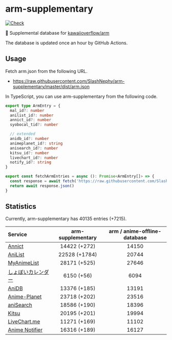 # arm-supplementary

[![Check](https://github.com/SlashNephy/arm-supplementary/actions/workflows/check-node.yml/badge.svg)](https://github.com/SlashNephy/arm-supplementary/actions/workflows/check-node.yml)

💊 Supplemental database for [kawaiioverflow/arm](https://github.com/kawaiioverflow/arm)

The database is updated once an hour by GitHub Actions.

## Usage

Fetch arm.json from the following URL.

- https://raw.githubusercontent.com/SlashNephy/arm-supplementary/master/dist/arm.json

In TypeScript, you can use arm-supplementary from the following code.

```TypeScript
export type ArmEntry = {
  mal_id?: number
  anilist_id?: number
  annict_id?: number
  syobocal_tid?: number

  // extended
  anidb_id?: number
  animeplanet_id?: string
  anisearch_id?: number
  kitsu_id?: number
  livechart_id?: number
  notify_id?: string
}

export const fetchArmEntries = async (): Promise<ArmEntry[]> => {
  const response = await fetch('https://raw.githubusercontent.com/SlashNephy/arm-supplementary/master/dist/arm.json')
  return await response.json()
}
```

## Statistics

Currently, arm-supplementary has 40135 entries (+7215).

| Service                                     | arm-supplementary | arm / anime-offline-database |
| :------------------------------------------ | :---------------: | :--------------------------: |
| [Annict](https://annict.com)                |   14422 (+272)    |            14150             |
| [AniList](https://anilist.co)               |   22528 (+1784)   |            20744             |
| [MyAnimeList](https://myanimelist.net)      |   28171 (+525)    |            27646             |
| [しょぼいカレンダー](https://cal.syoboi.jp) |    6150 (+56)     |             6094             |
| [AniDB](https://anidb.net)                  |   13376 (+185)    |            13191             |
| [Anime-Planet](https://anime-planet.com)    |   23718 (+202)    |            23516             |
| [aniSearch](https://anisearch.com)          |   18586 (+190)    |            18396             |
| [Kitsu](https://kitsu.io)                   |   20195 (+201)    |            19994             |
| [LiveChart.me](https://livechart.me)        |   11271 (+169)    |            11102             |
| [Anime Notifier](https://notify.moe)        |   16316 (+189)    |            16127             |
